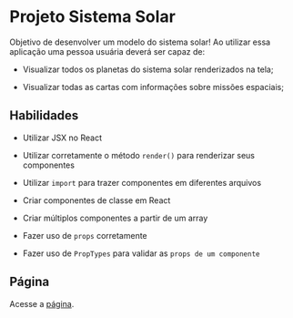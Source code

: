# Projeto Sistema Solar

<p> 
Objetivo de desenvolver um modelo do sistema solar! Ao utilizar essa aplicação uma pessoa usuária deverá ser capaz de:

- Visualizar todos os planetas do sistema solar renderizados na tela;

- Visualizar todas as cartas com informações sobre missões espaciais;
</p>

## Habilidades

- Utilizar JSX no React

- Utilizar corretamente o método `render()` para renderizar seus componentes

- Utilizar `import` para trazer componentes em diferentes arquivos

- Criar componentes de classe em React

- Criar múltiplos componentes a partir de um array

- Fazer uso de `props` corretamente

- Fazer uso de `PropTypes` para validar as `props de um componente`

## Página

<p>Acesse a <a href="https://sistema-solar-tan.vercel.app/">página</a>.</p>
